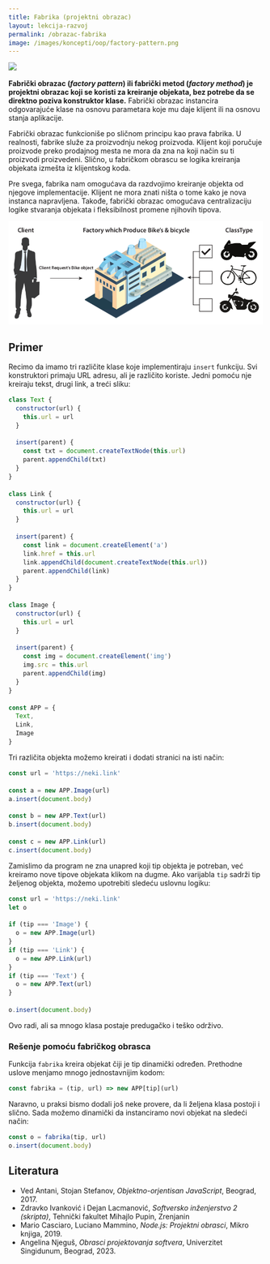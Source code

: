```yaml
---
title: Fabrika (projektni obrazac)
layout: lekcija-razvoj
permalink: /obrazac-fabrika
image: /images/koncepti/oop/factory-pattern.png
---
```


![]({{page.image}})

**Fabrički obrazac (*factory pattern*) ili fabrički metod (*factory method*) je projektni obrazac koji se koristi za kreiranje objekata, bez potrebe da se direktno poziva konstruktor klase.** Fabrički obrazac instancira odgovarajuće klase na osnovu parametara koje mu daje klijent ili na osnovu stanja aplikacije.

Fabrički obrazac funkcioniše po sličnom principu kao prava fabrika. U realnosti, fabrike služe za proizvodnju nekog proizvoda. Klijent koji poručuje proizvode preko prodajnog mesta ne mora da zna na koji način su ti proizvodi proizvedeni. Slično, u fabričkom obrascu se logika kreiranja objekata izmešta iz klijentskog koda.

Pre svega, fabrika nam omogućava da razdvojimo kreiranje objekta od njegove implementacije. Klijent ne mora znati ništa o tome kako je nova instanca napravljena. Takođe, fabrički obrazac omogućava centralizaciju logike stvaranja objekata i fleksibilnost promene njihovih tipova.

![](/images/koncepti/oop/fabrika.png)

## Primer

Recimo da imamo tri različite klase koje implementiraju `insert` funkciju. Svi konstruktori primaju URL adresu, ali je različito koriste. Jedni pomoću nje kreiraju tekst, drugi link, a treći sliku:

```js
class Text {
  constructor(url) {
    this.url = url
  }

  insert(parent) {
    const txt = document.createTextNode(this.url)
    parent.appendChild(txt)
  }
}

class Link {
  constructor(url) {
    this.url = url
  }

  insert(parent) {
    const link = document.createElement('a')
    link.href = this.url
    link.appendChild(document.createTextNode(this.url))
    parent.appendChild(link)
  }
}

class Image {
  constructor(url) {
    this.url = url
  }

  insert(parent) {
    const img = document.createElement('img')
    img.src = this.url
    parent.appendChild(img)
  }
}

const APP = {
  Text,
  Link,
  Image
}
```

Tri različita objekta možemo kreirati i dodati stranici na isti način:

```js
const url = 'https://neki.link'

const a = new APP.Image(url)
a.insert(document.body)

const b = new APP.Text(url)
b.insert(document.body)

const c = new APP.Link(url)
c.insert(document.body)
```

Zamislimo da program ne zna unapred koji tip objekta je potreban, već kreiramo nove tipove objekata klikom na dugme. Ako varijabla `tip` sadrži tip željenog objekta, možemo upotrebiti sledeću uslovnu logiku:

```js
const url = 'https://neki.link'
let o 

if (tip === 'Image') {
  o = new APP.Image(url) 
}
if (tip === 'Link') {
  o = new APP.Link(url) 
}
if (tip === 'Text') {
  o = new APP.Text(url) 
}

o.insert(document.body)
```

Ovo radi, ali sa mnogo klasa postaje predugačko i teško održivo. 

### Rešenje pomoću fabričkog obrasca

Funkcija `fabrika` kreira objekat čiji je tip dinamički određen. Prethodne uslove menjamo mnogo jednostavnijim kodom:

```js
const fabrika = (tip, url) => new APP[tip](url)
```

Naravno, u praksi bismo dodali još neke provere, da li željena klasa postoji i slično. Sada možemo dinamički da instanciramo novi objekat na sledeći način:

```js
const o = fabrika(tip, url)
o.insert(document.body)
```

## Literatura

- Ved Antani, Stojan Stefanov, *Objektno-orjentisan JavaScript*, Beograd, 2017.
- Zdravko Ivanković i Dejan Lacmanović, *Softversko inženjerstvo 2 (skripta)*, Tehnički fakultet Mihajlo Pupin, Zrenjanin
- Mario Casciaro, Luciano Mammino, *Node.js: Projektni obrasci*, Mikro knjiga, 2019.
- Angelina Njeguš, *Obrasci projektovanja softvera*, Univerzitet Singidunum, Beograd, 2023.